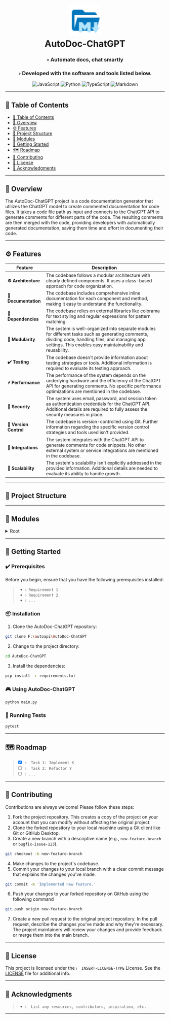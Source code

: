 
<div align="center">
<h1 align="center">
<img src="https://raw.githubusercontent.com/PKief/vscode-material-icon-theme/ec559a9f6bfd399b82bb44393651661b08aaf7ba/icons/folder-markdown-open.svg" width="100" />
<br>AutoDoc-ChatGPT
</h1>
<h3>◦ Automate docs, chat smartly</h3>
<h3>◦ Developed with the software and tools listed below.</h3>

<p align="center">
<img src="https://img.shields.io/badge/JavaScript-F7DF1E.svg?style&logo=JavaScript&logoColor=black" alt="JavaScript" />
<img src="https://img.shields.io/badge/Python-3776AB.svg?style&logo=Python&logoColor=white" alt="Python" />
<img src="https://img.shields.io/badge/TypeScript-3178C6.svg?style&logo=TypeScript&logoColor=white" alt="TypeScript" />
<img src="https://img.shields.io/badge/Markdown-000000.svg?style&logo=Markdown&logoColor=white" alt="Markdown" />
</p>
</div>

---

## 📒 Table of Contents
- [📒 Table of Contents](#-table-of-contents)
- [📍 Overview](#-overview)
- [⚙️ Features](#-features)
- [📂 Project Structure](#project-structure)
- [🧩 Modules](#modules)
- [🚀 Getting Started](#-getting-started)
- [🗺 Roadmap](#-roadmap)
- [🤝 Contributing](#-contributing)
- [📄 License](#-license)
- [👏 Acknowledgments](#-acknowledgments)

---


## 📍 Overview

The AutoDoc-ChatGPT project is a code documentation generator that utilizes the ChatGPT model to create commented documentation for code files. It takes a code file path as input and connects to the ChatGPT API to generate comments for different parts of the code. The resulting comments are then merged with the code, providing developers with automatically generated documentation, saving them time and effort in documenting their code.

---

## ⚙️ Features

| Feature                | Description                           |
| ---------------------- | ------------------------------------- |
| **⚙️ Architecture**     | The codebase follows a modular architecture with clearly defined components. It uses a class-based approach for code organization.   |
| **📖 Documentation**   | The codebase includes comprehensive inline documentation for each component and method, making it easy to understand the functionality.    |
| **🔗 Dependencies**    | The codebase relies on external libraries like colorama for text styling and regular expressions for pattern matching.   |
| **🧩 Modularity**      | The system is well-organized into separate modules for different tasks such as generating comments, dividing code, handling files, and managing app settings. This enables easy maintainability and reusability.   |
| **✔️ Testing**          | The codebase doesn't provide information about testing strategies or tools. Additional information is required to evaluate its testing approach.   |
| **⚡️ Performance**      | The performance of the system depends on the underlying hardware and the efficiency of the ChatGPT API for generating comments. No specific performance optimizations are mentioned in the codebase.  |
| **🔐 Security**        | The system uses email, password, and session token as authentication credentials for the ChatGPT API. Additional details are required to fully assess the security measures in place.    |
| **🔀 Version Control** | The codebase is version-controlled using Git. Further information regarding the specific version control strategies and tools used isn't provided.   |
| **🔌 Integrations**    | The system integrates with the ChatGPT API to generate comments for code snippets. No other external system or service integrations are mentioned in the codebase.   |
| **📶 Scalability**     | The system's scalability isn't explicitly addressed in the provided information. Additional details are needed to evaluate its ability to handle growth.   |

---


## 📂 Project Structure




---

## 🧩 Modules

<details closed><summary>Root</summary>

| File                   | Summary                                                                                                                                                                                                                                                                                                                                                                                                                                                                                         |
| ---                    | ---                                                                                                                                                                                                                                                                                                                                                                                                                                                                                             |
| main.py                | The provided code snippet is a console application called AutoDoc that generates code documentation using the ChatGPT model. It takes a code file path as input and creates commented documentation for the code. The application authenticates with ChatGPT using email, password, and session token provided in a config file.                                                                                                                                                                |
| autodoc.py             | The provided code snippet is for an AutoDoc class that generates comments for a given code. It divides the code into parts, connects to a ChatGPT (chatbot) to generate comments for each part, and merges the comments with the code. The start method initiates this process.                                                                                                                                                                                                                 |
| divider.py             | The code snippet defines a class called Divider that splits a given text into segments based on specific start and end patterns. It uses regular expressions and a settings module for customization. The divide() method uses iterators to find the start and end points, handle overlapping patterns, and store the divided segments. The resulting segments are returned as a list.                                                                                                          |
| file.py                | This code snippet defines a File class that handles operations on a file. It extracts information about the file path, content, and language. It can also create a new file with the commented version of the provided content.                                                                                                                                                                                                                                                                 |
| prompt.py              | The code defines a Prompt class that takes a language and a text input. The create method reads a file based on the language and replaces the word "CODE" with the input text from the object. The method returns the modified file content.                                                                                                                                                                                                                                                    |
| result.py              | The provided code snippet defines a class `Result` with three private attributes: `code`, `text_comment`, and `language`. The `get` method checks the language and calls either the `__py` or `__ts` private methods to process the text comments in a custom format and insert them as code annotations. The `__py` method processes comments in Python code, while the `__ts` method processes comments in TypeScript or JavaScript code. The processed code is returned by the `get` method. |
| settings.py            | This code snippet defines various text styles and settings for the colorama library. It includes color constants, a Settings class with supported languages, regex patterns to identify class and function definitions, and patterns to mark the end of these definitions in different languages.                                                                                                                                                                                               |
| example_commented.js   | This code snippet defines a User class with a name property. It has a constructor to setup the user's name. It also has a getName() method to retrieve the user's name. An instance of the User class is created with the name'John'. The code snippet calls the getName() method and checks if the instance is an instanceof the User class.                                                                                                                                                   |
| autodoc_commented.py   | The provided code snippet defines a class called AutoDoc that generates comments for code using an AI-powered chatbot. It takes a session token, code string, language, and an optional example as inputs. The class has methods for sending prompts to the chatbot API and generating comments for the code. The code is divided into parts, and for each part, the chatbot is used to generate a comment. The comments are then merged with the original code to produce the commented code.  |
| divider_commented.py   | The code defines a class called Divider that splits a given text into sections based on language-specific separators. It currently supports Python ("py") language and uses regular expressions to identify class and function definitions as separators. The divide() method calls the appropriate language-specific method, in this case __py(), and returns a list of the sections.                                                                                                          |
| file_commented.py      | The code snippet provides a File class that represents a file object. It has methods to retrieve the content and language of the file, as well as create a new file with commented content. The path to the file is passed as an argument to initialize the File instance.                                                                                                                                                                                                                      |
| prompt_commented.py    | The code defines a Prompt class for generating coding exercise prompts. It takes in arguments for the language, code text, and an optional example text. The create() method generates the prompt by reading a template file and replacing specific placeholders with the given code and example text.                                                                                                                                                                                          |
| result_commented.py    | The provided code snippet includes a class called'Result' that represents a code result with its associated text comment and language. The'Result' class has a'get' method that returns a modified version of the code with the text comments included as docstrings for the appropriate class and function definitions. The code implementation includes the splitting and modification of Python code based on the provided text comment. The modified code is then returned.                 |
| settings_commented.py  | The code snippet defines a Settings class that manages the supported_languages setting. Currently, only the "py" (Python) language is supported. This class does not contain any functions. The code also imports colorama to provide color styling options.                                                                                                                                                                                                                                    |
| example_2_commented.ts | The provided code snippet defines a Server class that creates an HTTP server and listens on a specified port. It handles GET requests, parses the request data, and invokes serverResponse to handle successful responses and serverError to handle errors.                                                                                                                                                                                                                                     |
| example_commented.ts   | The provided code snippet consists of two classes: `Pizza` and `PizzaMaker`. The `Pizza` class represents a Pizza object with a name and toppings. The `PizzaMaker` class provides a static `create` method that creates a new Pizza object based on the provided parameters. The snippet includes an example of creating a new pizza object using the `PizzaMaker` class.                                                                                                                      |

</details>

---

## 🚀 Getting Started

### ✔️ Prerequisites

Before you begin, ensure that you have the following prerequisites installed:
> - `ℹ️ Requirement 1`
> - `ℹ️ Requirement 2`
> - `ℹ️ ...`

### 📦 Installation

1. Clone the AutoDoc-ChatGPT repository:
```sh
git clone F:\autoapi\AutoDoc-ChatGPT
```

2. Change to the project directory:
```sh
cd AutoDoc-ChatGPT
```

3. Install the dependencies:
```sh
pip install -r requirements.txt
```

### 🎮 Using AutoDoc-ChatGPT

```sh
python main.py
```

### 🧪 Running Tests
```sh
pytest
```

---


## 🗺 Roadmap

> - [X] `ℹ️  Task 1: Implement X`
> - [ ] `ℹ️  Task 2: Refactor Y`
> - [ ] `ℹ️ ...`


---

## 🤝 Contributing

Contributions are always welcome! Please follow these steps:
1. Fork the project repository. This creates a copy of the project on your account that you can modify without affecting the original project.
2. Clone the forked repository to your local machine using a Git client like Git or GitHub Desktop.
3. Create a new branch with a descriptive name (e.g., `new-feature-branch` or `bugfix-issue-123`).
```sh
git checkout -b new-feature-branch
```
4. Make changes to the project's codebase.
5. Commit your changes to your local branch with a clear commit message that explains the changes you've made.
```sh
git commit -m 'Implemented new feature.'
```
6. Push your changes to your forked repository on GitHub using the following command
```sh
git push origin new-feature-branch
```
7. Create a new pull request to the original project repository. In the pull request, describe the changes you've made and why they're necessary.
The project maintainers will review your changes and provide feedback or merge them into the main branch.

---

## 📄 License

This project is licensed under the `ℹ️  INSERT-LICENSE-TYPE` License. See the [LICENSE](https://docs.github.com/en/communities/setting-up-your-project-for-healthy-contributions/adding-a-license-to-a-repository) file for additional info.

---

## 👏 Acknowledgments

> - `ℹ️  List any resources, contributors, inspiration, etc.`

---
